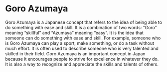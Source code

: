 # Goro Azumaya

Goro Azumaya is a Japanese concept that refers to the idea of being able to do something with ease and skill. It is a combination of two words: “Goro” meaning “skillful” and “Azumaya” meaning “easy”. It is the idea that someone can do something with ease and skill. For example, someone who is Goro Azumaya can play a sport, make something, or do a task without much effort. It is often used to describe someone who is very talented and skilled in their field. Goro Azumaya is an important concept in Japan because it encourages people to strive for excellence in whatever they do. It is also a way to recognize and appreciate the skills and talents of others.
